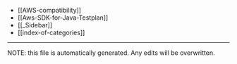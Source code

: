 * [[AWS-compatibility]]
* [[Aws-SDK-for-Java-Testplan]]
* [[_Sidebar]]
* [[index-of-categories]]

*****
NOTE: this file is automatically generated. Any edits will be overwritten.
